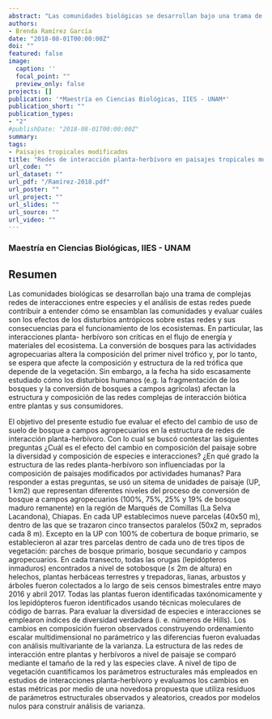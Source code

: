 ```yaml
---
abstract: "Las comunidades biológicas se desarrollan bajo una trama de complejas redes de interacciones entre especies y el análisis de estas redes puede contribuir a entender cómo se ensamblan las comunidades y evaluar cuáles son los efectos de los disturbios antrópicos sobre estas redes y sus consecuencias para el funcionamiento de los ecosistemas. En particular, las interacciones planta- herbívoro son críticas en el flujo de energía y materiales del ecosistema. La conversión de bosques para las actividades agropecuarias altera la composición del primer nivel trófico y, por lo tanto, se espera que afecte la composición y estructura de la red trófica que depende de la vegetación. Sin embargo, a la fecha ha sido escasamente estudiado cómo los disturbios humanos (e.g. la fragmentación de los bosques y la conversión de bosques a campos agrícolas) afectan la estructura y composición de las redes complejas de interacción biótica entre plantas y sus consumidores."
authors:
- Brenda Ramírez García
date: "2018-08-01T00:00:00Z"
doi: ""
featured: false
image:
  caption: ''
  focal_point: ""
  preview_only: false
projects: []
publication: '*Maestría en Ciencias Biológicas, IIES - UNAM*'
publication_short: ""
publication_types:
- "2"
#publishDate: "2018-08-01T00:00:00Z"
summary: 
tags:
- Paisajes tropicales modificados
title: "Redes de interacción planta-herbívoro en paisajes tropicales modificados por actividades humanas"
url_code: ""
url_dataset: ""
url_pdf: "/Ramírez-2018.pdf"
url_poster: ""
url_project: ""
url_slides: ""
url_source: ""
url_video: ""
---
```

### Maestría en Ciencias Biológicas, IIES - UNAM

## Resumen

Las comunidades biológicas se desarrollan bajo una trama de complejas redes de interacciones entre especies y el análisis de estas redes puede contribuir a entender cómo se ensamblan las comunidades y evaluar cuáles son los efectos de los disturbios antrópicos sobre estas redes y sus consecuencias para el funcionamiento de los ecosistemas. En particular, las interacciones planta- herbívoro son críticas en el flujo de energía y materiales del ecosistema. La conversión de bosques para las actividades agropecuarias altera la composición del primer nivel trófico y, por lo tanto, se espera que afecte la composición y estructura de la red trófica que depende de la vegetación. Sin embargo, a la fecha ha sido escasamente estudiado cómo los disturbios humanos (e.g. la fragmentación de los bosques y la conversión de bosques a campos agrícolas) afectan la estructura y composición de las redes complejas de interacción biótica entre plantas y sus consumidores.

El objetivo del presente estudio fue evaluar el efecto del cambio de uso de suelo de bosque a campos agropecuarios en la estructura de redes de interacción planta-herbívoro. Con lo cual se buscó contestar las siguientes preguntas ¿Cuál es el efecto del cambio en composición del paisaje sobre la diversidad y composición de especies e interacciones? ¿En qué grado la estructura de las redes planta-herbívoro son influenciadas por la composición de paisajes modificados por actividades humanas? Para responder a estas preguntas, se usó un sitema de unidades de paisaje (UP, 1 km2) que representan diferentes niveles del proceso de conversión de bosque a campos agropecuarios (100%, 75%, 25% y 19% de bosque maduro remanente) en la región de Marqués de Comillas (La Selva Lacandona), Chiapas. En cada UP establecimos nueve parcelas (40x50 m), dentro de las que se trazaron cinco transectos paralelos (50x2 m, seprados cada 8 m). Excepto en la UP con 100% de cobertura de boque primario, se establecieron al azar tres parcelas dentro de cada uno de tres tipos de vegetación: parches de bosque primario, bosque secundario y campos agropecuarios. En cada transecto, todas las orugas (lepidópteros inmaduros) encontrados a nivel de sotobosque (≤ 2m de altura) en helechos, plantas herbáceas terrestres y trepadoras, lianas, arbustos y árboles fueron colectados a lo largo de seis censos bimestrales entre mayo 2016 y abril 2017. Todas las plantas fueron identificadas taxónomicamente y los lepidópteros fueron identificados usando técnicas moleculares de código de barras. Para evaluar la diversidad de especies e interacciones se emplearon índices de diversidad verdadera (i. e. números de Hills). Los cambios en composición fueron observados construyendo ordenamiento escalar multidimensional no parámetrico y las diferencias fueron evaluadas con análisis multivariante de la varianza. La estructura de las redes de interacción entre plantas y herbívoros a nivel de paisaje se comparó mediante el tamaño de la red y las especies clave. A nivel de tipo de vegetación cuantificamos los parámetros estructurales más empleados en estudios de interacciones planta-herbívoro y evaluamos los cambios en estas métricas por medio de una novedosa propuesta que utiliza residuos de parámetros estructurales observados y aleatorios, creados por modelos nulos para construir análisis de varianza.

